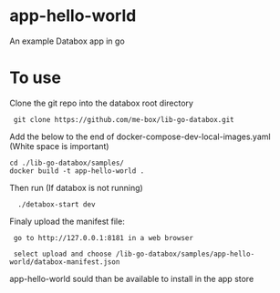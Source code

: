 # app-hello-world

An example Databox app in go

# To use 

Clone the git repo into the databox root directory 

     git clone https://github.com/me-box/lib-go-databox.git

Add the below to the end of docker-compose-dev-local-images.yaml (White space is important)

```
cd ./lib-go-databox/samples/
docker build -t app-hello-world .
```
    
 Then run (If databox is not running)
 
      ./detabox-start dev 
      

Finaly upload the manifest file:
 
     go to http://127.0.0.1:8181 in a web browser
     
     select upload and choose /lib-go-databox/samples/app-hello-world/databox-manifest.json
     
     
 app-hello-world sould than be available to install in the app store 
   
